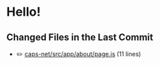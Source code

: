 # Hello!

<!-- CHANGED_FILES_START -->
## Changed Files in the Last Commit
- ✏️ [caps-net/src/app/about/page.js](./caps-net/src/app/about/page.js) (11 lines)
<!-- CHANGED_FILES_END -->

